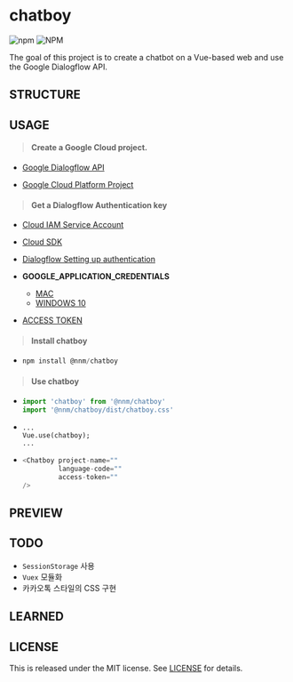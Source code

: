 # chatboy

![npm](https://img.shields.io/npm/v/@nnm/chatboy) ![NPM](https://img.shields.io/npm/l/@nnm/chatboy)

The goal of this project is to create a chatbot on a Vue-based web and use the Google Dialogflow API.



## STRUCTURE







## USAGE

> #### Create a Google Cloud project.

- [Google Dialogflow API](https://cloud.google.com/dialogflow/docs/)

- [Google Cloud Platform Project](<https://cloud.google.com/resource-manager/docs/creating-managing-projects>)

  


> #### Get a Dialogflow Authentication key

- [Cloud IAM Service Account](https://cloud.google.com/iam/docs/creating-managing-service-account-keys)

- [Cloud SDK](https://cloud.google.com/sdk/docs/)
- [Dialogflow Setting up authentication](https://dialogflow.com/docs/reference/v2-auth-setup)
- **GOOGLE_APPLICATION_CREDENTIALS**
  - [MAC](https://jungwoon.github.io/google%20cloud/2018/01/11/Google-Application-Default-Credential/)
  - [WINDOWS 10](https://m.blog.naver.com/PostView.nhn?blogId=chandong83&logNo=220981452650&proxyReferer=https%3A%2F%2Fwww.google.com%2F)

- [ACCESS TOKEN](https://github.com/innFactory/react-native-dialogflow/issues/31)

  

> #### Install chatboy

- ```js
  npm install @nnm/chatboy
  ```



> #### Use chatboy

- ```js
  import 'chatboy' from '@nnm/chatboy'
  import '@nnm/chatboy/dist/chatboy.css'
  ```
- ```
  ...
  Vue.use(chatboy);
  ...
  ```

- ```js
  <Chatboy project-name=""
           language-code=""
           access-token=""
  />
  ```



## PREVIEW









## TODO

- `SessionStorage` 사용
- `Vuex` 모듈화
- 카카오톡 스타일의 CSS 구현 





## LEARNED







## LICENSE

This is released under the MIT license. See [LICENSE](LICENSE) for details.
